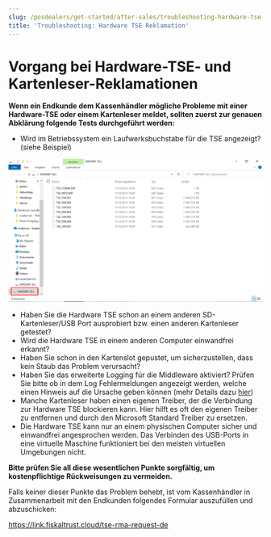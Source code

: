 ```yaml
---
slug: /posdealers/get-started/after-sales/troubleshooting-hardware-tse-complaint
title: 'Troubleshooting: Hardware TSE Reklamation'
---
```


# Vorgang bei Hardware-TSE- und Kartenleser-Reklamationen

**Wenn ein Endkunde dem Kassenhändler mögliche Probleme mit einer Hardware-TSE oder einem Kartenleser meldet, sollten zuerst zur genauen Abklärung folgende Tests durchgeführt werden:**

- Wird im Betriebssystem ein Laufwerksbuchstabe für die TSE angezeigt? (siehe Beispiel) 

![laufwerksbuchstabe](../images/laufwerksbuchstabe.png)

- Haben Sie die Hardware TSE schon an einem anderen SD-Kartenleser/USB Port ausprobiert bzw. einen anderen Kartenleser getestet?
- Wird die Hardware TSE in einem anderen Computer einwandfrei erkannt?
- Haben Sie schon in den Kartenslot gepustet, um sicherzustellen, dass kein Staub das Problem verursacht? 
- Haben Sie das erweiterte Logging für die Middleware aktiviert? Prüfen Sie bitte ob in dem Log Fehlermeldungen angezeigt werden, welche einen Hinweis auf die Ursache geben können (mehr Details dazu [hier](https://docs.fiskaltrust.cloud/docs/faq/germany#exceptions-or-errors-occur-when-i-am-sending-requests-to-the-fiskaltrust-middleware-how-can-i-get-additional-debug-information-about-what-is-failing))
- Manche Kartenleser haben einen eigenen Treiber, der die Verbindung zur Hardware TSE blockieren kann. Hier hilft es oft den eigenen Treiber zu entfernen und durch den Microsoft Standard Treiber zu ersetzen.
- Die Hardware TSE kann nur an einem physischen Computer sicher und einwandfrei angesprochen werden. Das Verbinden des USB-Ports in eine virtuelle Maschine funktioniert bei den meisten virtuellen Umgebungen nicht.

**Bitte prüfen Sie all diese wesentlichen Punkte sorgfältig, um kostenpflichtige Rückweisungen zu vermeiden.**

Falls keiner dieser Punkte das Problem behebt, ist vom Kassenhändler in Zusammenarbeit mit den Endkunden folgendes Formular auszufüllen und abzuschicken: 

https://link.fiskaltrust.cloud/tse-rma-request-de
